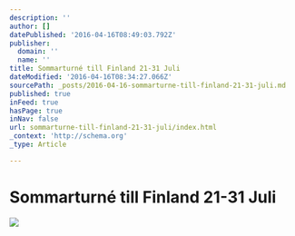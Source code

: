 ```yaml
---
description: ''
author: []
datePublished: '2016-04-16T08:49:03.792Z'
publisher:
  domain: ''
  name: ''
title: Sommarturné till Finland 21-31 Juli
dateModified: '2016-04-16T08:34:27.066Z'
sourcePath: _posts/2016-04-16-sommarturne-till-finland-21-31-juli.md
published: true
inFeed: true
hasPage: true
inNav: false
url: sommarturne-till-finland-21-31-juli/index.html
_context: 'http://schema.org'
_type: Article

---
```

# Sommarturné till Finland 21-31 Juli
![](https://the-grid-user-content.s3-us-west-2.amazonaws.com/404cce7f-be59-45bc-8601-5a597aee24c5.png)